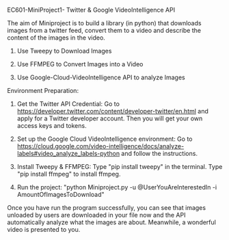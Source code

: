 EC601-MiniProject1- Twitter & Google VideoIntelligence API

The aim of Miniproject is to build a library (in python) that downloads images from a twitter feed, convert them to a video and describe the content of the images in the video.

1. Use Tweepy to Download Images

2. Use FFMPEG to Convert Images into a Video

3. Use Google-Cloud-VideoIntelligence API to analyze Images

Environment Preparation:
1) Get the Twitter API Credential:
Go to https://developer.twitter.com/content/developer-twitter/en.html and apply for a Twitter developer account. Then you will get your own access keys and tokens.

2) Set up the Google Cloud VideoIntelligence environment:
Go to https://cloud.google.com/video-intelligence/docs/analyze-labels#video_analyze_labels-python and follow the instructions.

3) Install Tweepy & FFMPEG:
Type "pip install tweepy" in the terminal.
Type "pip install ffmpeg" to install ffmpeg. 

4) Run the project:
"python Miniproject.py -u @UserYouAreInterestedIn -i AmountOfImagesToDownload"

Once you have run the program successfully, you can see that images unloaded by users are downloaded in your file now and the API automatically analyze what the images are about. Meanwhile, a wonderful video is presented to you.
